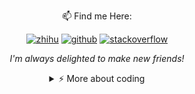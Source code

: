 <div align="center">

📫  Find me Here:

[![zhihu](https://img.shields.io/static/v1?style=flat-square&logo=zhihu&label=&message=@Amethyst&color=5b5b5b&labelColor=5b5b5b)](https://www.zhihu.com/people/ctalb)
  [![github](https://img.shields.io/static/v1?style=flat-square&logo=github&label=&message=@BC-Li&color=5b5b5b&labelColor=5b5b5b)](https://github.com/BC-Li)
[![stackoverflow](https://img.shields.io/static/v1?style=flat-square&logo=stackoverflow&label=&message=@TurboRocket&color=5b5b5b&labelColor=5b5b5b)](https://stackexchange.com/users/19072440/turborocket)

<i>I'm always delighted to make new friends!</i>

<details>
<summary>⚡️ More about coding </summary>
<br />


![Top Langs](https://github-readme-stats.vercel.app/api/top-langs/?username=BC-Li&layout=compact&hide=css,html)

![BC-Li's github stats](https://github-readme-stats.vercel.app/api?username=BC-Li&count_private=true&show_icons=true&theme=onedark)

</details>

</div>
